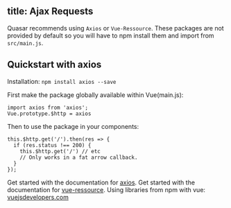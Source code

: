 title: Ajax Requests
---
Quasar recommends using `Axios` or `Vue-Ressource`.
These packages are not provided by default so you will have to npm install them and import from `src/main.js`.


## Quickstart with axios
Installation: `npm install axios --save`

First make the package globally available within Vue(main.js):
```
import axios from 'axios';
Vue.prototype.$http = axios
```


Then to use the package in your components:
```
this.$http.get('/').then(res => {
  if (res.status !== 200) {
    this.$http.get('/') // etc
    // Only works in a fat arrow callback.
  }
});
```


Get started with the documentation for [axios](https://github.com/mzabriskie/axios).
Get started with the documentation for [vue-ressource](https://github.com/pagekit/vue-resource).
Using libraries from npm with vue: [vuejsdevelopers.com](http://vuejsdevelopers.com/2017/04/22/vue-js-libraries-plugins/)

